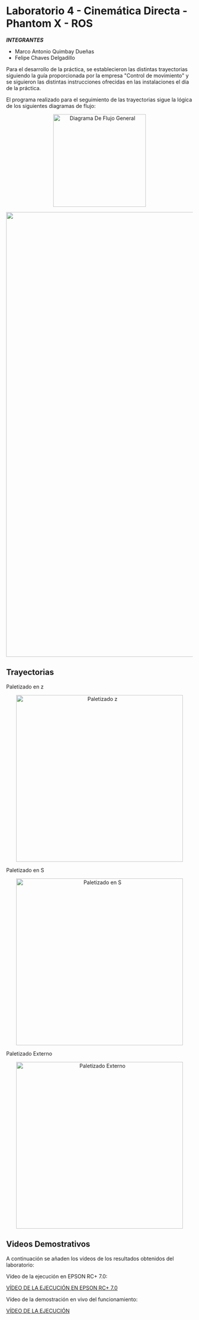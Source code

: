# Laboratorio 4 - Cinemática Directa - Phantom X - ROS

***INTEGRANTES***

* Marco Antonio Quimbay Dueñas
* Felipe Chaves Delgadillo

Para el desarrollo de la práctica, se establecieron las distintas trayectorias siguiendo la guía proporcionada por la empresa "Control de movimiento" y se siguieron las distintas instrucciones ofrecidas en las instalaciones el día de la práctica.

El programa realizado para el seguimiento de las trayectorias sigue la lógica de los siguientes diagramas de flujo:

<p align="center">
    <img src=images/DiagramaDeFlujoGeneral.png alt="Diagrama De Flujo General " width="250">
</p>
<p align="center">
    <img src=images/DiagramaDeFlujoFunciones.png alt="Diagrama De Flujo Funciones" width="1200">
</p>

## Trayectorias 
Paletizado en z
<p align="center">
    <img src=images/paletizado_externo.png alt="Paletizado z " width="450">
</p>

Paletizado en S
<p align="center">
    <img src=images/paletizado_s.png alt="Paletizado en S " width="450">
</p>

Paletizado Externo
<p align="center">
    <img src=images/Paletizado_z.png alt="Paletizado Externo " width="450">
</p>

## Videos Demostrativos
A continuación se añaden los vídeos de los resultados obtenidos del laboratorio:

Vídeo de la ejecución en EPSON RC+ 7.0:

[VÍDEO DE LA EJECUCIÓN EN EPSON RC+ 7.0](https://drive.google.com/drive/folders/16ONF3JqlUhxU9FzaknRo4nXTZ7jvJ7LK?usp=sharing)

Vídeo de la demostración en vivo del funcionamiento:

[VÍDEO DE LA EJECUCIÓN](https://drive.google.com/drive/folders/1lr2AhREz9yGd2liMuURUi9P7plOJVTkf?usp=sharing)

